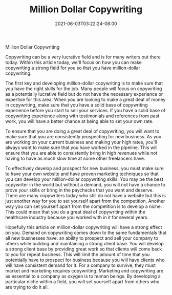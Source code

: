 ﻿---
title: "Million Dollar Copywriting"
date: 2021-06-03T03:22:24-08:00
description: "copywriting Tips for Web Success"
featured_image: "/images/copywriting.jpg"
tags: ["copywriting"]
---

Million Dollar Copywriting

Copywriting can be a very lucrative field and is for many writers out there today.  Within this article today, we'll focus on how you can make copywriting a strong field for you so that you have million-dollar copywriting.

The first key and developing million-dollar copywriting is to make sure that you have the right skills for the job.  Many people will focus on copywriting as a potentially lucrative field but do not have the necessary experience or expertise for this area.  When you are looking to make a great deal of money in copywriting, make sure that you have a solid base of copywriting experience before you start to sell your services.  If you have a solid base of copywriting experience along with testimonials and references from past work, you will have a better chance at being able to set your own rate.

To ensure that you are doing a great deal of copywriting, you will want to make sure that you are consistently prospecting for new business.  As you are working on your current business and making your high rates, you'll always want to make sure that you have worked in the pipeline.  This will ensure that you are able to consistently bring in high revenues while not having to have as much slow time at some other freelancers have.

To effectively develop and prospect for new business, you must make sure to have your own website and have proven marketing techniques so that you can develop your million-dollar copywriting skills.  You may be the best copywriter in the world but without a demand, you will not have a chance to prove your skills or bring in the paychecks that you want and deserve.  There are many copywriters today who still do not have a website but this is just another way for you to set yourself apart from the competition.  Another way you can set yourself apart from the competition is to develop a niche.  This could mean that you do a great deal of copywriting within the healthcare industry because you worked with in it for several years.

Hopefully this article on million-dollar copywriting will have a strong effect on you.  Demand on copywriting comes down to the same fundamentals that all new businesses have: an ability to prospect and sell your company to others while building and maintaining a strong client base.  You will develop a strong client base by providing great work so that clients will come back to you for repeat business.  This will limit the amount of time that you potentially have to prospect for business because you will have clients who will have consistent demand for it.  For a company to survive, they must market and marketing requires copywriting.  Marketing and copywriting are as essential to a company as oxygen is to human beings.  By developing a particular niche within a field, you will set yourself apart from others who are trying to do it all.


